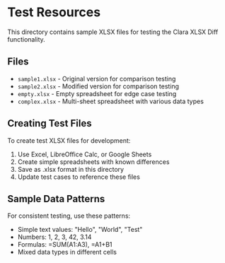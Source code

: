 # Test Resources

This directory contains sample XLSX files for testing the Clara XLSX Diff functionality.

## Files

- `sample1.xlsx` - Original version for comparison testing
- `sample2.xlsx` - Modified version for comparison testing
- `empty.xlsx` - Empty spreadsheet for edge case testing
- `complex.xlsx` - Multi-sheet spreadsheet with various data types

## Creating Test Files

To create test XLSX files for development:

1. Use Excel, LibreOffice Calc, or Google Sheets
2. Create simple spreadsheets with known differences
3. Save as .xlsx format in this directory
4. Update test cases to reference these files

## Sample Data Patterns

For consistent testing, use these patterns:

- Simple text values: "Hello", "World", "Test"
- Numbers: 1, 2, 3, 42, 3.14
- Formulas: =SUM(A1:A3), =A1+B1
- Mixed data types in different cells
